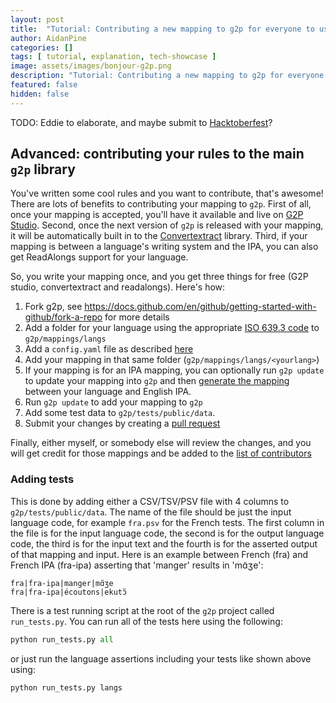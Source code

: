 ```yaml
---
layout: post
title:  "Tutorial: Contributing a new mapping to g2p for everyone to use"
author: AidanPine
categories: []
tags: [ tutorial, explanation, tech-showcase ]
image: assets/images/bonjour-g2p.png
description: "Tutorial: Contributing a new mapping to g2p for everyone to use"
featured: false
hidden: false
---
```


TODO: Eddie to elaborate, and maybe submit to [Hacktoberfest](https://hacktoberfest.digitalocean.com/)?

## Advanced: contributing your rules to the main `g2p` library

You've written some cool rules and you want to contribute, that's awesome! There are lots of benefits to contributing your mapping to `g2p`. First of all, once your mapping is accepted, you'll have it available and live on [G2P Studio](https://g2p-studio.herokuapp.com). Second, once the next version of `g2p` is released with your mapping, it will be automatically built in to the [Convertextract](#convertextract) library. Third, if your mapping is between a language's writing system and the IPA, you can also get ReadAlongs support for your language.

So, you write your mapping once, and you get three things for free (G2P studio, convertextract and readalongs). Here's how:

1. Fork g2p, see <https://docs.github.com/en/github/getting-started-with-github/fork-a-repo> for more details
2. Add a folder for your language using the appropriate [ISO 639.3 code](https://en.wikipedia.org/wiki/List_of_ISO_639-3_codes) to `g2p/mappings/langs`
3. Add a `config.yaml` file as described [here](#mapping-configuration)
4. Add your mapping in that same folder (`g2p/mappings/langs/<yourlang>`)
5. If your mapping is for an IPA mapping, you can optionally run `g2p update` to update your mapping into `g2p` and then [generate the mapping](#generate-your-mapping-between-your-languages-ipa-and-english-ipa) between your language and English IPA.
6. Run `g2p update` to add your mapping to `g2p`
7. Add some test data to `g2p/tests/public/data`. 
8. Submit your changes by creating a [pull request](https://github.com/roedoejet/g2p/compare)

Finally, either myself, or somebody else will review the changes, and you will get credit for those mappings and be added to the [list of contributors](https://github.com/roedoejet/g2p/graphs/contributors)

### Adding tests

This is done by adding either a CSV/TSV/PSV file with 4 columns to `g2p/tests/public/data`. The name of the file should be just the input language code, for example `fra.psv` for the French tests. The first column in the file is for the input language code, the second is for the output language code, the third is for the input text and the fourth is for the asserted output of that mapping and input. Here is an example between French (fra) and French IPA (fra-ipa) asserting that 'manger' results in 'mɑ̃ʒe':

```psv
fra|fra-ipa|manger|mɑ̃ʒe
fra|fra-ipa|écoutons|ekutɔ̃
```

There is a test running script at the root of the `g2p` project called `run_tests.py`. You can run all of the tests here using the following:

```python
python run_tests.py all
```

or just run the language assertions including your tests like shown above using:

```python
python run_tests.py langs
```